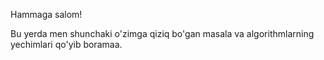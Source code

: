 Hammaga salom!

Bu yerda men shunchaki o'zimga qiziq bo'gan masala va algorithmlarning yechimlari qo'yib boramaa.
